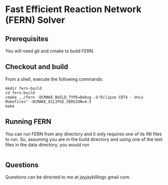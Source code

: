 # Fast Efficient Reaction Network (FERN) Solver

## Prerequisites
You will need git and cmake to build FERN.

## Checkout and build

From a shell, execute the following commands:


```git clone https://github.com/jayjaybillings/fern
mkdir fern-build
cd fern-build
cmake ../fern -DCMAKE_BUILD_TYPE=Debug -G"Eclipse CDT4 - Unix Makefiles" -DCMAKE_ECLIPSE_VERSION=4.5
make
```

## Running FERN

You can run FERN from any directory and it only requires one of its INI files
to run. So, assuming you are in the build directory and using one of the test
files in the data directory, you would run

```./fern-exec ../fern/data/alpha.ini
```

## Questions
Questions can be directed to me at jayjaybillings <at> gmail <dot> com.
